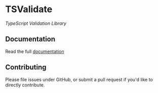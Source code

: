 # TSValidate 

*TypeScript Validation Library*

## Documentation
Read the full [documentation](http://ts-validate.redound.org)

## Contributing
Please file issues under GitHub, or submit a pull request if you'd like to directly contribute.

